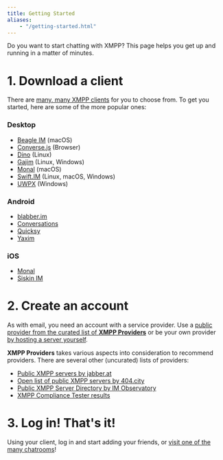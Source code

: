 ```yaml
---
title: Getting Started
aliases:
    - "/getting-started.html"
---
```


Do you want to start chatting with XMPP? This page helps you get up and running in a matter of minutes.

# 1. Download a client

There are [many, many XMPP clients](/software/clients) for you to choose from. To get you started, here are some of the more popular ones:

### Desktop

  * [Beagle IM](https://beagle.im/) (macOS)
  * [Converse.js](https://conversejs.org/) (Browser)
  * [Dino](https://dino.im/) (Linux)
  * [Gajim](https://gajim.org/) (Linux, Windows)
  * [Monal](https://monal.im/) (macOS)
  * [Swift.IM](https://swift.im/swift.html) (Linux, macOS, Windows)
  * [UWPX](https://uwpx.org/) (Windows)
  
### Android

  * [blabber.im](https://blabber.im./)
  * [Conversations](https://conversations.im/)
  * [Quicksy](https://quicksy.im/)
  * [Yaxim](https://yax.im.)
  
### iOS

  * [Monal](https://monal.im/)
  * [Siskin IM](https://siskin.im/)

# 2. Create an account

As with email, you need an account with a service provider.
Use a [public provider from the curated list of **XMPP Providers**](https://providers.xmpp.net) or be your own provider [by hosting a server yourself](https://xmpp.org/software/servers/).

**XMPP Providers** takes various aspects into consideration to recommend providers.
There are several other (uncurated) lists of providers:

* [Public XMPP servers by jabber.at](https://list.jabber.at)
* [Open list of public XMPP servers by 404.city](https://xmpp-servers.404.city)
* [Public XMPP Server Directory by IM Observatory](https://xmpp.net/directory.php)
* [XMPP Compliance Tester results](https://compliance.conversations.im/old/)

# 3. Log in! That's it!

Using your client, log in and start adding your friends, or [visit one of the many chatrooms](https://search.jabber.network/)!

